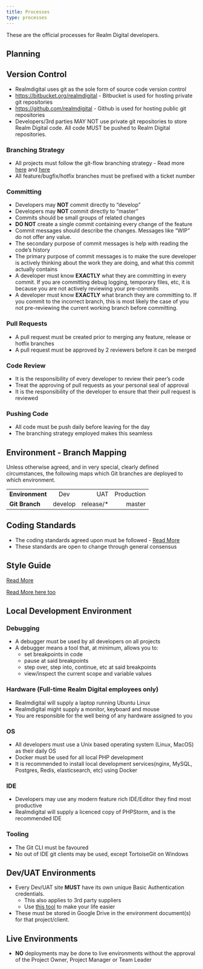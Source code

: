 ```yaml
---
title: Processes
type: processes
---
```


These are the official processes for Realm Digital developers.

## Planning


## Version Control

* Realmdigital uses git as the sole form of source code version control
* https://bitbucket.org/realmdigital - Bitbucket is used for hosting private git repositories
* https://github.com/realmdigital - Github is used for hosting public git repositories
* Developers/3rd parties MAY NOT use private git repositories to store Realm Digital code. All code MUST be pushed to Realm Digital repositories.


### Branching Strategy

* All projects must follow the git-flow branching strategy - Read more [here](https://drive.google.com/a/realmdigital.co.za/open?id=1JPU1THo_QJ_aOMc8QxIskDjjYvjtzjMAmx4Hs1IeJ38) and [here](https://danielkummer.github.io/git-flow-cheatsheet/)
* All feature/bugfix/hotfix branches must be prefixed with a ticket number

### Committing

* Developers may **NOT** commit directly to “develop”
* Developers may **NOT** commit directly to “master”
* Commits should be small groups of related changes
* **DO NOT** create a single commit containing every change of the feature
* Commit messages should describe the changes. Messages like “WIP” do not offer any value.
* The secondary purpose of commit messages is help with reading the code’s history
* The primary purpose of commit messages is to make the sure developer is actively thinking about the work they are doing, and what this commit actually contains
* A developer must know **EXACTLY** what they are committing in every commit. If you are committing debug logging, temporary files, etc, it is because you are not actively reviewing your pre-commits
* A developer must know **EXACTLY** what branch they are committing to. If you commit to the incorrect branch, this is most likely the case of you not pre-reviewing the current working branch before committing.

### Pull Requests

* A pull request must be created prior to merging any feature, release or hotfix branches
* A pull request must be approved by 2 reviewers before it can be merged

### Code Review

* It is the responsibility of every developer to review their peer’s code
* Treat the approving of pull requests as your personal seal of approval
* It is the responsibility of the developer to ensure that their pull request is reviewed

### Pushing Code

* All code must be push daily before leaving for the day
* The branching strategy employed makes this seamless

## Environment - Branch Mapping

Unless otherwise agreed, and in very special, clearly defined circumstances, the following maps which Git branches are deployed to which environment.

|                 |         |           |            |
|-----------------|:-------:| ---------:|-----------:|
| **Environment** | Dev     | UAT       | Production |
| **Git Branch**  | develop | release/* | master     |

## Coding Standards

* The coding standards agreed upon must be followed - [Read More](https://docs.google.com/document/d/1tIacFvPzR9QfkqZZ4RAsO03WYfkxUWotbtacb0vHZ_A)
* These standards are open to change through general consensus

## Style Guide

[Read More](/style-guide)

[Read More here too](https://docs.google.com/document/d/1dumj6V6fGEbFhbmZiKoDM8My7kiGwN5RGiC-cWCbht8/edit#heading=h.al4m06g6xmm)

## Local Development Environment

### Debugging

* A debugger must be used by all developers on all projects
* A debugger means a tool that, at minimum, allows you to:
  - set breakpoints in code
  - pause at said breakpoints
  - step over, step into, continue, etc at said breakpoints
  - view/inspect the current scope and variable values

### Hardware (Full-time Realm Digital employees only)

* Realmdigital will supply a laptop running Ubuntu Linux
* Realmdigital might supply a monitor, keyboard and mouse
* You are responsible for the well being of any hardware assigned to you

### OS

* All developers must use a Unix based operating system (Linux, MacOS) as their daily OS
* Docker must be used for all local PHP development
* It is recommended to install local development services(nginx, MySQL, Postgres, Redis, elasticsearch, etc) using Docker

### IDE

* Developers may use any modern feature rich IDE/Editor they find most productive
* Realmdigital will supply a licenced copy of PHPStorm, and is the recommended IDE

### Tooling

* The Git CLI must be favoured
* No out of IDE git clients may be used, except TortoiseGit on Windows

## Dev/UAT Environments

* Every Dev/UAT site **MUST** have its own unique Basic Authentication credentials.
    * This also applies to 3rd party suppliers
    * Use [this tool](http://www.htaccesstools.com/htpasswd-generator/) to make your life easier
* These must be stored in Google Drive in the environment document(s) for that project/client.

## Live Environments

* **NO** deployments may be done to live environments without the approval of the Project Owner, Project Manager or Team Leader
